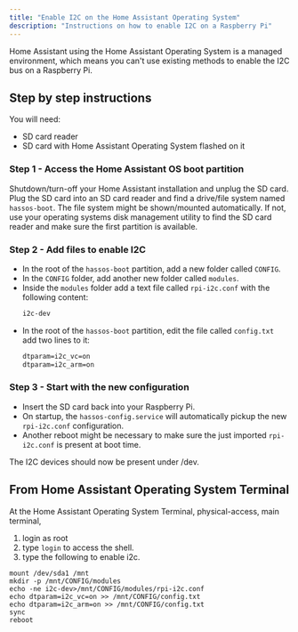 ```yaml
---
title: "Enable I2C on the Home Assistant Operating System"
description: "Instructions on how to enable I2C on a Raspberry Pi"
---
```


Home Assistant using the Home Assistant Operating System is a managed environment, which means you can't use existing methods to enable the I2C bus on a Raspberry Pi.

## Step by step instructions

You will need:

- SD card reader
- SD card with Home Assistant Operating System flashed on it

### Step 1 - Access the Home Assistant OS boot partition

Shutdown/turn-off your Home Assistant installation and unplug the SD card.
Plug the SD card into an SD card reader and find a drive/file system named
`hassos-boot`. The file system might be shown/mounted automatically. If not,
use your operating systems disk management utility to find the SD card reader
and make sure the first partition is available.

### Step 2 - Add files to enable I2C

- In the root of the `hassos-boot` partition, add a new folder called `CONFIG`.
- In the `CONFIG` folder, add another new folder called `modules`.
- Inside the `modules` folder add a text file called `rpi-i2c.conf` with the following content:
  ```txt
  i2c-dev
  ```
- In the root of the `hassos-boot` partition, edit the file called `config.txt` add two lines
  to it:
  ```txt
  dtparam=i2c_vc=on
  dtparam=i2c_arm=on
  ```

### Step 3 - Start with the new configuration

- Insert the SD card back into your Raspberry Pi.
- On startup, the `hassos-config.service` will automatically pickup the new
  `rpi-i2c.conf` configuration.
- Another reboot might be necessary to make sure the just imported `rpi-i2c.conf` is
  present at boot time.

The I2C devices should now be present under /dev.

## From Home Assistant Operating System Terminal

At the Home Assistant Operating System Terminal, physical-access, main terminal, 
  1. login as root
  2. type `login` to access the shell. 
  3. type the following to enable i2c. 
```shell
mount /dev/sda1 /mnt
mkdir -p /mnt/CONFIG/modules
echo -ne i2c-dev>/mnt/CONFIG/modules/rpi-i2c.conf
echo dtparam=i2c_vc=on >> /mnt/CONFIG/config.txt
echo dtparam=i2c_arm=on >> /mnt/CONFIG/config.txt
sync
reboot
```
